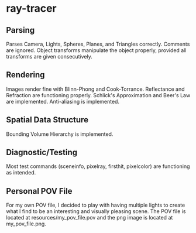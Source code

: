 # ray-tracer

## Parsing
Parses Camera, Lights, Spheres, Planes, and Triangles correctly. Comments are ignored. Object transforms manipulate the object properly, provided all transforms are given consecutively.

## Rendering
Images render fine with Blinn-Phong and Cook-Torrance. Reflectance and Refraction are functioning properly. Schlick's Approximation and Beer's Law are implemented. Anti-aliasing is implemented.

## Spatial Data Structure
Bounding Volume Hierarchy is implemented.

## Diagnostic/Testing
Most test commands (sceneinfo, pixelray, firsthit, pixelcolor) are functioning as intended.

## Personal POV File
For my own POV file, I decided to play with having multiple lights to create what I find to be an interesting and visually pleasing scene. The POV file is located at resources/my_pov_file.pov and the png image is located at my_pov_file.png.
